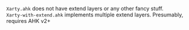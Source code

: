 `Xarty.ahk` does not have extend layers or any other fancy stuff.<br>
`Xarty-with-extend.ahk` implements multiple extend layers. Presumably, requires AHK v2+
